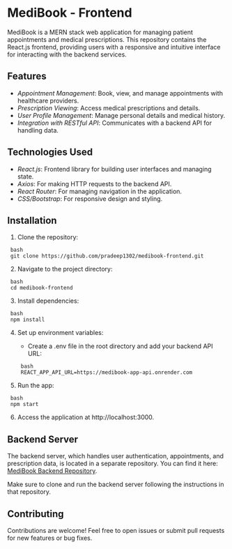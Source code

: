 # MediBook - Frontend

MediBook is a MERN stack web application for managing patient appointments and medical prescriptions. This repository contains the React.js frontend, providing users with a responsive and intuitive interface for interacting with the backend services.

## Features

- *Appointment Management*: Book, view, and manage appointments with healthcare providers.
- *Prescription Viewing*: Access medical prescriptions and details.
- *User Profile Management*: Manage personal details and medical history.
- *Integration with RESTful API*: Communicates with a backend API for handling data.

## Technologies Used

- *React.js*: Frontend library for building user interfaces and managing state.
- *Axios*: For making HTTP requests to the backend API.
- *React Router*: For managing navigation in the application.
- *CSS/Bootstrap*: For responsive design and styling.

## Installation

1. Clone the repository:
  ```
   bash
   git clone https://github.com/pradeep1302/medibook-frontend.git
   ```

2. Navigate to the project directory:
  ```
   bash
   cd medibook-frontend
   ```

3. Install dependencies:
  ```
   bash
   npm install
   ```

4. Set up environment variables:

   - Create a .env file in the root directory and add your backend API URL:
    ```
     bash
     REACT_APP_API_URL=https://medibook-app-api.onrender.com
     ```

5. Run the app:
  ```
   bash
   npm start
   ```

6. Access the application at http://localhost:3000.

## Backend Server

The backend server, which handles user authentication, appointments, and prescription data, is located in a separate repository. You can find it here: [MediBook Backend Repository](https://github.com/pradeep1302/mern-task-app-backend.git).

Make sure to clone and run the backend server following the instructions in that repository.

## Contributing

Contributions are welcome! Feel free to open issues or submit pull requests for new features or bug fixes.

